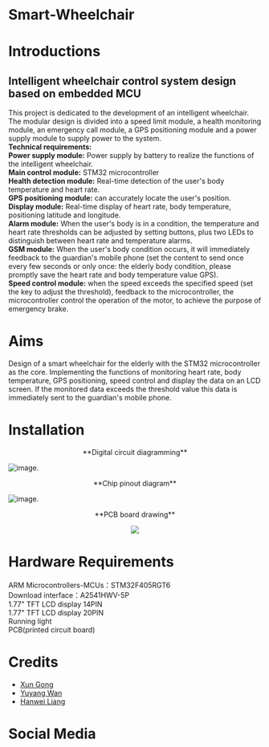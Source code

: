 
 # Smart-Wheelchair


# Introductions
## Intelligent wheelchair control system design based on embedded MCU  
This project is dedicated to the development of an intelligent wheelchair. The modular design is divided into a speed limit module, a health monitoring module, an emergency call module, a GPS positioning module and a power supply module to supply power to the system.   
**Technical requirements:**  
**Power supply module:** Power supply by battery to realize the functions of the intelligent wheelchair.  
**Main control module:** STM32 microcontroller  
**Health detection module:** Real-time detection of the user's body temperature and heart rate.   
**GPS positioning module:** can accurately locate the user's position.  
**Display module:** Real-time display of heart rate, body temperature, positioning latitude and longitude.  
**Alarm module:** When the user's body is in a condition, the temperature and heart rate thresholds can be adjusted by setting buttons, plus two LEDs to distinguish between heart rate and temperature alarms.  
**GSM module:** When the user's body condition occurs, it will immediately feedback to the guardian's mobile phone (set the content to send once every few seconds or only once: the elderly body condition, please promptly save the heart rate and body temperature value GPS).  
**Speed control module:** when the speed exceeds the specified speed (set the key to adjust the threshold), feedback to the microcontroller, the microcontroller control the operation of the motor, to achieve the purpose of emergency brake.
# Aims
Design of a smart wheelchair for the elderly with the STM32 microcontroller as the core. Implementing the functions of monitoring heart rate, body temperature, GPS positioning, speed control and display the data on an LCD screen. If the monitored data exceeds the threshold value this data is immediately sent to the guardian's mobile phone.
# Installation
<p align="center">
**Digital circuit diagramming**
</p>
 
 
![image](https://user-images.githubusercontent.com/93221038/163683842-c38218f7-503a-4cfa-b670-8b1953345c86.png). 

<p align="center">
**Chip pinout diagram**
 </p>
 
![image](https://user-images.githubusercontent.com/93221038/163683766-bf6e5b4c-201b-4f43-98e7-d4c6168ecf35.png). 

<p align="center">
**PCB board drawing**
</p>        
        
        
        
 <div align="center"> 
<img src="https://user-images.githubusercontent.com/93221038/163684213-78e1b1f5-92fb-4b85-a4a0-5a3d691a925f.png">
</div>

# Hardware Requirements
ARM Microcontrollers-MCUs：STM32F405RGT6  
    Download interface：A2541HWV-5P  
    1.77" TFT LCD display 14PIN  
    1.77" TFT LCD display 20PIN  
    Running light  
    PCB(printed circuit board)
# Credits
* [Xun Gong](https://github.com/gongsmith)  
* [Yuyang Wan](https://github.com/jkZoidberg)  
* [Hanwei Liang](https://github.com/BrippoLiang)
# Social Media

